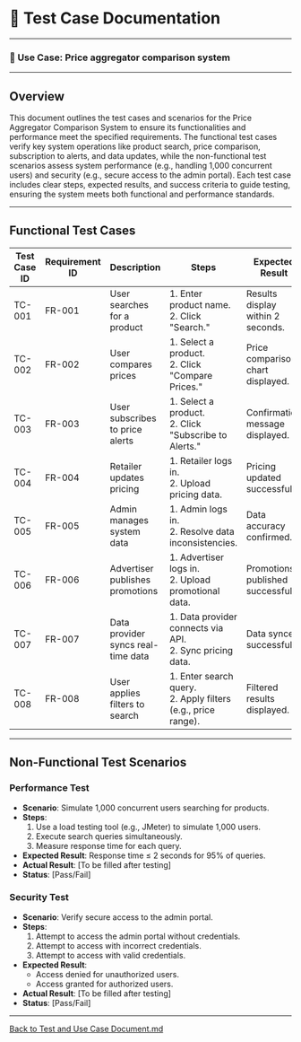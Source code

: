 # 📌 Test Case Documentation

---
### 🎯 Use Case: Price aggregator comparison system

---
## Overview

This document outlines the test cases and scenarios for the Price Aggregator Comparison System to ensure its functionalities and performance meet the specified requirements. The functional test cases verify key system operations like product search, price comparison, subscription to alerts, and data updates, while the non-functional test scenarios assess system performance (e.g., handling 1,000 concurrent users) and security (e.g., secure access to the admin portal). Each test case includes clear steps, expected results, and success criteria to guide testing, ensuring the system meets both functional and performance standards.

---
## Functional Test Cases

| Test Case ID | Requirement ID | Description                          | Steps                                                                 | Expected Result                     | Actual Result | Status (Pass/Fail) |
|--------------|----------------|--------------------------------------|-----------------------------------------------------------------------|-------------------------------------|---------------|--------------------|
| TC-001       | FR-001         | User searches for a product          | 1. Enter product name. <br> 2. Click "Search."                        | Results display within 2 seconds.   |               |                    |
| TC-002       | FR-002         | User compares prices                 | 1. Select a product. <br> 2. Click "Compare Prices."                  | Price comparison chart displayed.   |               |                    |
| TC-003       | FR-003         | User subscribes to price alerts      | 1. Select a product. <br> 2. Click "Subscribe to Alerts."             | Confirmation message displayed.     |               |                    |
| TC-004       | FR-004         | Retailer updates pricing             | 1. Retailer logs in. <br> 2. Upload pricing data.                     | Pricing updated successfully.       |               |                    |
| TC-005       | FR-005         | Admin manages system data            | 1. Admin logs in. <br> 2. Resolve data inconsistencies.               | Data accuracy confirmed.            |               |                    |
| TC-006       | FR-006         | Advertiser publishes promotions      | 1. Advertiser logs in. <br> 2. Upload promotional data.               | Promotions published successfully.  |               |                    |
| TC-007       | FR-007         | Data provider syncs real-time data   | 1. Data provider connects via API. <br> 2. Sync pricing data.         | Data synced successfully.           |               |                    |
| TC-008       | FR-008         | User applies filters to search       | 1. Enter search query. <br> 2. Apply filters (e.g., price range).     | Filtered results displayed.         |               |                    |

---

## Non-Functional Test Scenarios

### Performance Test
- **Scenario**: Simulate 1,000 concurrent users searching for products.
- **Steps**:
  1. Use a load testing tool (e.g., JMeter) to simulate 1,000 users.
  2. Execute search queries simultaneously.
  3. Measure response time for each query.
- **Expected Result**: Response time ≤ 2 seconds for 95% of queries.
- **Actual Result**: [To be filled after testing]
- **Status**: [Pass/Fail]

### Security Test
- **Scenario**: Verify secure access to the admin portal.
- **Steps**:
  1. Attempt to access the admin portal without credentials.
  2. Attempt to access with incorrect credentials.
  3. Attempt to access with valid credentials.
- **Expected Result**:
  - Access denied for unauthorized users.
  - Access granted for authorized users.
- **Actual Result**: [To be filled after testing]
- **Status**: [Pass/Fail]

---

[Back to Test and Use Case Document.md](Test%20and%20Use%20Case%20Document.md)